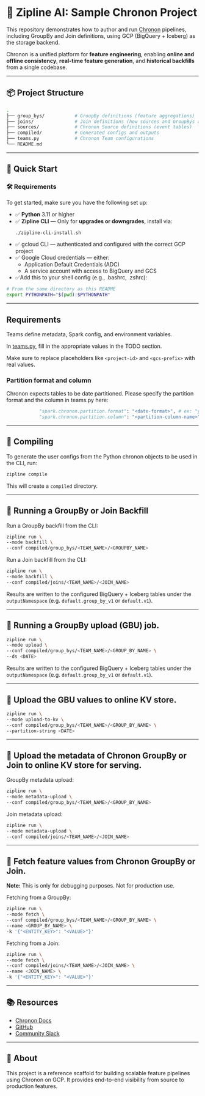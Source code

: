 
# 🧠 Zipline AI: Sample Chronon Project

This repository demonstrates how to author and run [Chronon](https://chronon.ai) pipelines, including GroupBy and Join definitions, using GCP (BigQuery + Iceberg) as the storage backend.

Chronon is a unified platform for **feature engineering**, enabling **online and offline consistency**, **real-time feature generation**, and **historical backfills** from a single codebase.

---

## 📦 Project Structure

```bash
.
├── group_bys/           # GroupBy definitions (feature aggregations)
├── joins/               # Join definitions (how sources and GroupBys are combined)
├── sources/             # Chronon Source definitions (event tables)
├── compiled/            # Generated configs and outputs
├── teams.py             # Chronon Team configurations
└── README.md
```

---

## 🚀 Quick Start

### 🛠️ Requirements

To get started, make sure you have the following set up:

- ✅ **Python** 3.11 or higher
- ✅ **Zipline CLI** — Only for **upgrades or downgrades**, install via:
  ```bash
  ./zipline-cli-install.sh
- ✅ gcloud CLI — authenticated and configured with the correct GCP project
- ✅ Google Cloud credentials — either:
  - Application Default Credentials (ADC)
  - A service account with access to BigQuery and GCS
- ✅Add this to your shell config (e.g., .bashrc, .zshrc):

```bash
# From the same directory as this README
export PYTHONPATH="$(pwd):$PYTHONPATH"
```

---
## Requirements

Teams define metadata, Spark config, and environment variables.

In [teams.py](teams.py), fill in the appropriate values in the TODO section.

Make sure to replace placeholders like `<project-id>` and `<gcs-prefix>` with real values.

### Partition format and column
Chronon expects tables to be date partitioned. Please specify the partition format and the column in teams.py here:

```python
            "spark.chronon.partition.format": "<date-format>", # ex: "yyyy-MM-dd",
            "spark.chronon.partition.column": "<partition-column-name>", # ex: "ds",
```

---

## 🧪 Compiling

To generate the user configs from the Python chronon objects to be used in the CLI, run:

```bash
zipline compile
```

This will create a `compiled` directory.

---

## 🧪 Running a GroupBy or Join Backfill

Run a GroupBy backfill from the CLI:

```bash
zipline run \
--mode backfill \
--conf compiled/group_bys/<TEAM_NAME>/<GROUPBY_NAME>
```

Run a Join backfill from the CLI:

```bash
zipline run \
--mode backfill \
--conf compiled/joins/<TEAM_NAME>/<JOIN_NAME>
```

Results are written to the configured BigQuery + Iceberg tables under the `outputNamespace` (e.g. `default.group_by_v1` or `default.v1`).

---

## 🧪 Running a GroupBy upload (GBU) job.

```bash
zipline run \
--mode upload \
--conf compiled/group_bys/<TEAM_NAME>/<GROUP_BY_NAME> \
--ds <DATE>
```

Results are written to the configured BigQuery + Iceberg tables under the `outputNamespace` (e.g. `default.group_by_v1` or `default.v1`).

---

## 🧪 Upload the GBU values to online KV store.

```bash
zipline run \
--mode upload-to-kv \
--conf compiled/group_bys/<TEAM_NAME>/<GROUP_BY_NAME> \
--partition-string <DATE>
```

---

## 🧪 Upload the metadata of Chronon GroupBy or Join to online KV store for serving.

GroupBy metadata upload:
```bash
zipline run \
--mode metadata-upload \
--conf compiled/group_bys/<TEAM_NAME>/<GROUP_BY_NAME>
```

Join metadata upload:
```bash
zipline run \
--mode metadata-upload \
--conf compiled/joins/<TEAM_NAME>/<JOIN_NAME>
```

---

## 🧪 Fetch feature values from Chronon GroupBy or Join.

**Note:** This is only for debugging purposes. Not for production use.

Fetching from a GroupBy:
```bash
zipline run \
--mode fetch \
--conf compiled/group_bys/<TEAM_NAME>/<GROUP_BY_NAME> \
--name <GROUP_BY_NAME> \
-k '{"<ENTITY_KEY>": "<VALUE>"}'
```

Fetching from a Join:
```bash
zipline run \
--mode fetch \
--conf compiled/joins/<TEAM_NAME>/<JOIN_NAME> \
--name <JOIN_NAME> \
-k '{"<ENTITY_KEY>": "<VALUE>"}'
```

---

## 📚 Resources

- [Chronon Docs](https://chronon.ai)
- [GitHub](https://github.com/airbnb/chronon)
- [Community Slack](https://join.slack.com/t/chrononworkspace/shared_invite/zt-33zbnzwac-ghPZXpYNZJsArXZ5WdBy9g)

---

## 👋 About

This project is a reference scaffold for building scalable feature pipelines using Chronon on GCP. It provides end-to-end visibility from source to production features.